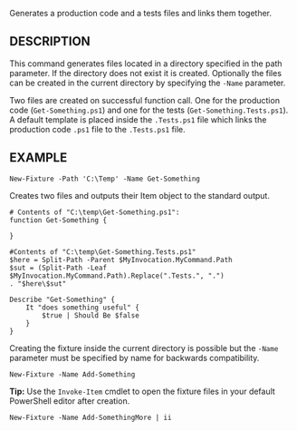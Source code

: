 Generates a production code and a tests files and links them together. 

DESCRIPTION
------------

This command generates files located in a directory 
specified in the path parameter. If the directory does not exist it is created. 
Optionally the files can be created in the current directory by specifying the `-Name` parameter.

Two files are created on successful function call. One for the production code (`Get-Something.ps1`) and one for the tests (`Get-Something.Tests.ps1`). A default template is placed inside the `.Tests.ps1` file which links the production code `.ps1` file to the `.Tests.ps1` file.

EXAMPLE
----------
```posh
New-Fixture -Path 'C:\Temp' -Name Get-Something
```
Creates two files and outputs their Item object to the standard output.
````posh
# Contents of "C:\temp\Get-Something.ps1":
function Get-Something {

}

#Contents of "C:\temp\Get-Something.Tests.ps1"
$here = Split-Path -Parent $MyInvocation.MyCommand.Path
$sut = (Split-Path -Leaf $MyInvocation.MyCommand.Path).Replace(".Tests.", ".")
. "$here\$sut"

Describe "Get-Something" {
    It "does something useful" {
        $true | Should Be $false
    }
}
````

Creating the fixture inside the current directory is possible but the `-Name` parameter must be specified by name for backwards compatibility. 
```posh
New-Fixture -Name Add-Something
``` 

**Tip:** Use the `Invoke-Item` cmdlet to open the fixture files in your default PowerShell editor after creation.

```posh
New-Fixture -Name Add-SomethingMore | ii
```